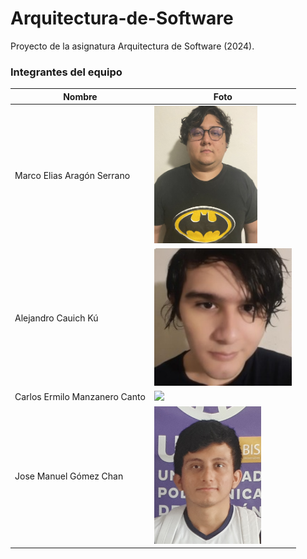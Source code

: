 # Arquitectura-de-Software

Proyecto de la asignatura Arquitectura de Software (2024).

### Integrantes del equipo

| Nombre                         | Foto                                                 |
|--------------------------------|------------------------------------------------------|
| Marco Elias Aragón Serrano    | <img src="README_assets/marco.jpg" height="220">      |
| Alejandro Cauich Kú           | <img src="README_assets/Picture_Alejandro.png" height="220">  |
| Carlos Ermilo Manzanero Canto | <img src="README_assets/carlos.JPG" height="220">     |
| Jose Manuel Gómez Chan        | <img src="README_assets/JoseManuel.png" height="220">       |
